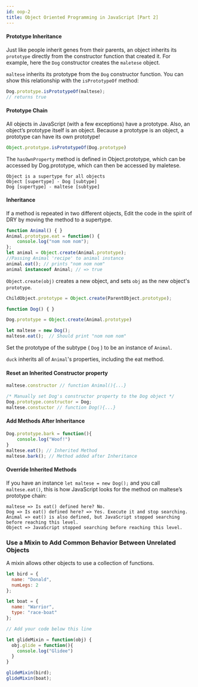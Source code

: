 ```yaml
---
id: oop-2
title: Object Oriented Programming in JavaScript [Part 2]
---
```


#### Prototype Inheritance

Just like people inherit genes from their parents, an object inherits its `prototype` directly from the constructor function that created it. For example, here the `Dog` constructor creates the `maletese` object.

`maltese` inherits its prototype from the `Dog` constructor function. You can show this relationship with the `isPrototypeOf` method:

```javascript
Dog.prototype.isPrototypeOf(maltese);
// returns true
```

#### Prototype Chain
All objects in JavaScript (with a few exceptions) have a prototype. Also, an object’s prototype itself is an object. Because a prototype is an object, a prototype can have its own prototype! 

```javascript
Object.prototype.isPrototypeOf(Dog.prototype)
```

The `hasOwnProperty` method is defined in Object.prototype, which can be accessed by Dog.prototype, which can then be accessed by maletese. 
```
Object is a supertype for all objects
Object [supertype] - Dog [subtype]
Dog [supertype] - maltese [subtype]
```

#### Inheritance

If a method is repeated in two different objects, Edit the code in the spirit of DRY by moving the method to a supertype.

```javascript
function Animal() { }
Animal.prototype.eat = function() {
    console.log("nom nom nom");
};
let animal = Object.create(Animal.prototype);
//Passing Animal 'recipe' to animal instance
animal.eat(); // prints "nom nom nom"
animal instanceof Animal; // => true
``` 
`Object.create(obj)` creates a new object, and sets `obj` as the new object's `prototype`.

```javascript
ChildObject.prototype = Object.create(ParentObject.prototype);

function Dog() { }

Dog.prototype = Object.create(Animal.prototype)

let maltese = new Dog();
maltese.eat();  // Should print "nom nom nom"
```
Set the prototype of the subtype ( `Dog` ) to be an instance of `Animal`.

`duck` inherits all of `Animal`'s properties, including the eat method.

#### Reset an Inherited Constructor property
```javascript
maltese.constructor // function Animal(){...}

/* Manually set Dog's constructor property to the Dog object */
Dog.prototype.constructor = Dog;
maltese.constuctor // function Dog(){...}

```

#### Add Methods After Inheritance
```javascript
Dog.prototype.bark = function(){
    console.log("Woof!")
}
maltese.eat(); // Inherited Method
maltese.bark(); // Method added after Inheritance
```

#### Override Inherited Methods
If you have an instance `let maltese = new Dog();` and you call `maltese.eat()`, this is how JavaScript looks for the method on maltese’s prototype chain:
```
maltese => Is eat() defined here? No.
Dog => Is eat() defined here? => Yes. Execute it and stop searching.
Animal => eat() is also defined, but JavaScript stopped searching before reaching this level.
Object => JavaScript stopped searching before reaching this level.
```

### Use a Mixin to Add Common Behavior Between Unrelated Objects

A mixin allows other objects to use a collection of functions.

```javascript
let bird = {
  name: "Donald",
  numLegs: 2
};

let boat = {
  name: "Warrior",
  type: "race-boat"
};

// Add your code below this line

let glideMixin = function(obj) {
  obj.glide = function(){
    console.log("Glidee")
  }
}

glideMixin(bird);
glideMixin(boat);
```